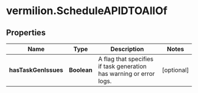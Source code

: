 # vermilion.ScheduleAPIDTOAllOf

## Properties

Name | Type | Description | Notes
------------ | ------------- | ------------- | -------------
**hasTaskGenIssues** | **Boolean** | A flag that specifies if task generation has warning or error logs. | [optional] 


